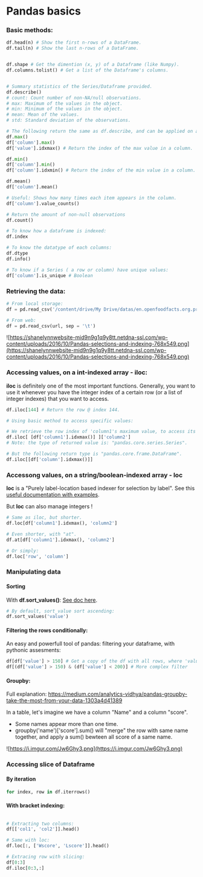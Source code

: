 # Pandas basics

### Basic methods:

```Python
df.head(n) # Show the first n-rows of a DataFrame.
df.tail(n) # Show the last n-rows of a DataFrame.


df.shape # Get the dimention (x, y) of a Dataframe (like Numpy).
df.columns.tolist() # Get a list of the Dataframe's columns.


# Summary statistics of the Series/Dataframe provided.
df.describe()
# count: Count number of non-NA/null observations.
# max: Maximum of the values in the object.
# min: Minimum of the values in the object.
# mean: Mean of the values.
# std: Standard deviation of the observations.

# The following return the same as df.describe, and can be applied on all dataframe, or on a column:
df.max()
df['column'].max()
df['value'].idxmax() # Return the index of the max value in a column.

df.min()
df['column'].min()
df['column'].idxmin() # Return the index of the min value in a column.

df.mean()
df['column'].mean()

# Useful: Shows how many times each item appears in the column.
df['column'].value_counts()

# Return the amount of non-null observations
df.count()

# To know how a dataframe is indexed:
df.index

# To know the datatype of each columns:
df.dtype
df.info()

# To know if a Series ( a row or column) have unique values:
df['column'].is_unique # Boolean
```

### Retrieving the data:

```Python
# From local storage:
df = pd.read_csv('/content/drive/My Drive/datas/en.openfoodfacts.org.products.tsv', sep='\t')

# From web:
df = pd.read_csv(url, sep = '\t')
```

![https://shanelynnwebsite-mid9n9g1q9y8tt.netdna-ssl.com/wp-content/uploads/2016/10/Pandas-selections-and-indexing-768x549.png](https://shanelynnwebsite-mid9n9g1q9y8tt.netdna-ssl.com/wp-content/uploads/2016/10/Pandas-selections-and-indexing-768x549.png)

### Accessing values, on a int-indexed array - iloc:

**iloc** is definitely one of the most important functions. Generally, you want to use it whenever you have the integer index of a certain row (or a list of integer indexes) that you want to access.

```Python
df.iloc[144] # Return the row @ index 144.

# Using basic method to access specific values:

# We retrieve the row index of 'column1's maximum value, to access its corresponding 'column2'.
df.iloc[ [df['column1'].idxmax()] ]['column2'] 
# Note: the type of returned value is: "pandas.core.series.Series".

# But the following return type is "pandas.core.frame.DataFrame".
df.iloc[[df['column'].idxmax()]]
```

### Accessong values, on a string/boolean-indexed array - loc

**loc** is a "Purely label-location based indexer for selection by label". See this [useful documentation with examples](https://pandas.pydata.org/pandas-docs/stable/reference/api/pandas.DataFrame.loc.html).

But **loc** can also manage integers !

```Python
# Same as iloc, but shorter.
df.loc[df['column1'].idxmax(), 'column2'] 

# Even shorter, with "at".
df.at[df['column1'].idxmax(), 'column2']

# Or simply:
df.loc['row', 'column'] 
```

### Manipulating data

#### Sorting
With **df.sort_values()**: [See doc here](https://pandas.pydata.org/pandas-docs/stable/reference/api/pandas.DataFrame.sort_values.html).

```Python
# By default, sort_value sort ascending:
df.sort_values('value')
```

#### Filtering the rows conditionally:
An easy and powerfull tool of pandas: filtering your dataframe, with pythonic assesments:

```Python
df[df['value'] > 150] # Get a copy of the df with all rows, where 'value' column is greater than 150
df[(df['value'] > 150) & (df['value'] < 200)] # More complex filter
```

#### Groupby:
Full explanation: https://medium.com/analytics-vidhya/pandas-groupby-take-the-most-from-your-data-1303a4d41389

In a table, let's imagine we have a column "Name" and a column "score".
 - Some names appear more than one time.
 - groupby('name')['score'].sum() will "merge" the row with same name together, and apply a sum() bewteen all score of a same name.

![https://i.imgur.com/Jw6Ghy3.png](https://i.imgur.com/Jw6Ghy3.png)

### Accessing slice of Dataframe

#### By iteration

```Python
for index, row in df.iterrows()
```

#### With bracket indexing:

```Python

# Extracting two columns:
df[['col1', 'col2']].head()

# Same with loc:
df.loc[:, ['Wscore', 'Lscore']].head()

# Extracing row with slicing:
df[0:3]
df.iloc[0:3,:]
```
